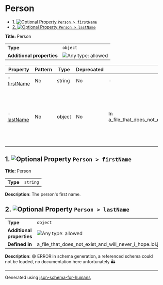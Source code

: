 # Person

- [1. ![Optional](https://img.shields.io/badge/Optional-yellow) Property `Person > firstName`](#firstName)
- [2. ![Optional](https://img.shields.io/badge/Optional-yellow) Property `Person > lastName`](#lastName)

**Title:** Person

|                           |                                                                             |
| ------------------------- | --------------------------------------------------------------------------- |
| **Type**                  | `object`                                                                    |
| **Additional properties** | ![Any type: allowed](https://img.shields.io/badge/Any%20type-allowed-green) |

| Property                   | Pattern | Type   | Deprecated | Definition                                                   | Title/Description                                                                                             |
| -------------------------- | ------- | ------ | ---------- | ------------------------------------------------------------ | ------------------------------------------------------------------------------------------------------------- |
| - [firstName](#firstName ) | No      | string | No         | -                                                            | Person                                                                                                        |
| - [lastName](#lastName )   | No      | object | No         | In a_file_that_does_not_exist_and_will_never_i_hope.lol.json | 😅 ERROR in schema generation, a referenced schema could not be loaded, no documentation here unfortunately 🏜️ |

## <a name="firstName"></a>1. ![Optional](https://img.shields.io/badge/Optional-yellow) Property `Person > firstName`

**Title:** Person

|          |          |
| -------- | -------- |
| **Type** | `string` |

**Description:** The person's first name.

## <a name="lastName"></a>2. ![Optional](https://img.shields.io/badge/Optional-yellow) Property `Person > lastName`

|                           |                                                                             |
| ------------------------- | --------------------------------------------------------------------------- |
| **Type**                  | `object`                                                                    |
| **Additional properties** | ![Any type: allowed](https://img.shields.io/badge/Any%20type-allowed-green) |
| **Defined in**            | a_file_that_does_not_exist_and_will_never_i_hope.lol.json                   |

**Description:** 😅 ERROR in schema generation, a referenced schema could not be loaded, no documentation here unfortunately 🏜️

----------------------------------------------------------------------------------------------------------------------------
Generated using [json-schema-for-humans](https://github.com/coveooss/json-schema-for-humans)
